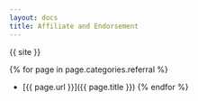 ```yaml
---
layout: docs
title: Affiliate and Endorsement
---
```


{{ site }}

{% for page in page.categories.referral %}
* [{{ page.url }}]({{ page.title }})
{% endfor %}
